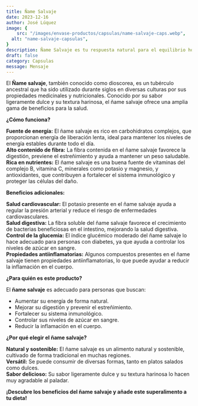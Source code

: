 ```yaml
---
title: Ñame Salvaje 
date: 2023-12-16
author: José Lúquez
image: {
 	src: "/images/envase-productos/capsulas/name-salvaje-caps.webp",
  alt: "name-salvaje-capsulas",
}
description: Ñame Salvaje es tu respuesta natural para el equilibrio hormonal 
draft: false
category: Capsulas
message: Mensaje
---
```

El **Ñame salvaje**, también conocido como dioscorea, es un tubérculo ancestral que ha sido utilizado durante siglos en diversas culturas por sus propiedades medicinales y nutricionales. Conocido por su sabor ligeramente dulce y su textura harinosa, el ñame salvaje ofrece una amplia gama de beneficios para la salud.

**¿Cómo funciona?**

**Fuente de energía:** El ñame salvaje es rico en carbohidratos complejos, que proporcionan energía de liberación lenta, ideal para mantener los niveles de energía estables durante todo el día.   
**Alto contenido de fibra:** La fibra contenida en el ñame salvaje favorece la digestión, previene el estreñimiento y ayuda a mantener un peso saludable.   
**Rica en nutrientes:** El ñame salvaje es una buena fuente de vitaminas del complejo B, vitamina C, minerales como potasio y magnesio, y antioxidantes, que contribuyen a fortalecer el sistema inmunológico y proteger las células del daño.   

**Beneficios adicionales:**

**Salud cardiovascular:** El potasio presente en el ñame salvaje ayuda a regular la presión arterial y reduce el riesgo de enfermedades cardiovasculares.   
**Salud digestiva:** La fibra soluble del ñame salvaje favorece el crecimiento de bacterias beneficiosas en el intestino, mejorando la salud digestiva.   
**Control de la glucemia:** El índice glucémico moderado del ñame salvaje lo hace adecuado para personas con diabetes, ya que ayuda a controlar los niveles de azúcar en sangre.   
**Propiedades antiinflamatorias:** Algunos compuestos presentes en el ñame salvaje tienen propiedades antiinflamatorias, lo que puede ayudar a reducir la inflamación en el cuerpo.   

**¿Para quién es este producto?**

El **ñame salvaje** es adecuado para personas que buscan:

- Aumentar su energía de forma natural.
- Mejorar su digestión y prevenir el estreñimiento.
- Fortalecer su sistema inmunológico.
- Controlar sus niveles de azúcar en sangre.
- Reducir la inflamación en el cuerpo.

**¿Por qué elegir el ñame salvaje?**

**Natural y sostenible:** El ñame salvaje es un alimento natural y sostenible, cultivado de forma tradicional en muchas regiones.   
**Versátil:** Se puede consumir de diversas formas, tanto en platos salados como dulces.   
**Sabor delicioso:** Su sabor ligeramente dulce y su textura harinosa lo hacen muy agradable al paladar.   

**¡Descubre los beneficios del ñame salvaje y añade este superalimento a tu dieta!**